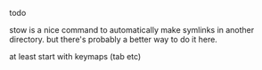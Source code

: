 todo

stow is a nice command to automatically make symlinks in another directory.
but there's probably a better way to do it here.

at least start with keymaps (tab etc)
